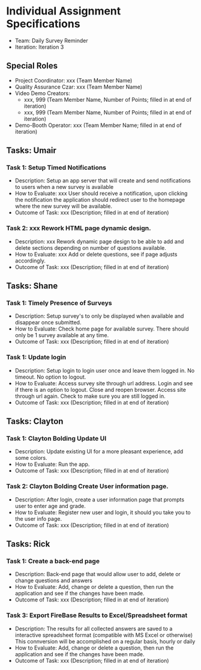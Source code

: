 # Individual Assignment Specifications

- Team:  Daily Survey Reminder
- Iteration: Iteration 3

## Special Roles

- Project Coordinator: xxx (Team Member Name)
- Quality Assurance Czar: xxx (Team Member Name)
- Video Demo Creators:
  - xxx, 999 (Team Member Name, Number of Points; filled in at end of iteration)
  - xxx, 999 (Team Member Name, Number of Points; filled in at end of iteration)
- Demo-Booth Operator: xxx (Team Member Name; filled in at end of iteration)

## Tasks: Umair

### Task 1: Setup Timed Notifications
- Description:  Setup an app server that will create and send notifications to users when a new survey is available
- How to Evaluate: xxx User should receive a notification, upon clicking the notification the application should redirect user to the homepage where the new survey will be available.
- Outcome of Task: xxx (Description; filled in at end of iteration)

### Task 2: xxx Rework HTML page dynamic design.
- Description: xxx Rework dynamic page design to be able to add and delete sections depending on number of questions available.
- How to Evaluate: xxx Add or delete questions, see if page adjusts accordingly.
- Outcome of Task: xxx (Description; filled in at end of iteration)


## Tasks: Shane

### Task 1: Timely Presence of Surveys
- Description: Setup survey's to only be displayed when available and disappear once submitted.
- How to Evaluate: Check home page for available survey. There should only be 1 survey available at any time. 
- Outcome of Task: xxx (Description; filled in at end of iteration)

### Task 1: Update login
- Description: Setup login to login user once and leave them logged in. No timeout. No option to logout. 
- How to Evaluate:  Access survey site through url address. Login and see if there is an option to logout. Close and reopen browser. Access site through url again. Check to make sure you are still logged in.
- Outcome of Task: xxx (Description; filled in at end of iteration)


## Tasks: Clayton

### Task 1: Clayton Bolding Update UI
- Description:  Update existing UI for a more pleasant experience, add some colors. 
- How to Evaluate:  Run the app.
- Outcome of Task: xxx (Description; filled in at end of iteration)


 ### Task 2: Clayton Bolding Create User information page.
- Description:  After login, create a user information page that prompts user to enter age and grade. 
- How to Evaluate:  Register new user and login, it should you take you to the user info page. 
- Outcome of Task: xxx (Description; filled in at end of iteration)


## Tasks: Rick

### Task 1:  Create a back-end page

- Description:  Back-end page that would allow user to add, delete or change questions and answers 
- How to Evaluate:  Add, change or delete a question, then run the application and see if the changes have been made. 
- Outcome of Task: xxx (Description; filled in at end of iteration)


### Task 3: Export FireBase Results to Excel/Spreadsheet format

- Description: The results for all collected answers are saved to a interactive spreadsheet format (compatible with MS Excel or otherwise) This connversion will be accomplished on a regular basis, hourly or daily
- How to Evaluate:  Add, change or delete a question, then run the application and see if the changes have been made. 
- Outcome of Task: xxx (Description; filled in at end of iteration)
